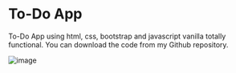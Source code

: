 # To-Do App

To-Do App using html, css, bootstrap and javascript vanilla totally functional. You can download the code from my Github repository.

![image](https://user-images.githubusercontent.com/112868702/234605456-ddbcac90-70aa-4c4e-a853-0a4d50bed196.png)

